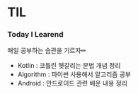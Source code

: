 # TIL
### Today I Learend <br/>
매일 공부하는 습관을 기르자✏

- Kotlin : 코틀린 헷갈리는 문법 개념 정리
- Algorithm : 파이썬 사용해서 알고리즘 공부
- Android : 안드로이드 관련 배운 내용 정리

